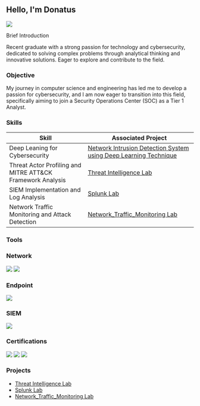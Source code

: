 ## Hello, I'm Donatus
<a href="https://linkedin.com/in/donatusedeh"><img src="https://img.shields.io/badge/-LinkedIn-0072b1?&style=for-the-badge&logo=linkedin&logoColor=white" /></a>

Brief Introduction

Recent graduate with a strong passion for technology and cybersecurity, dedicated to solving complex problems through analytical thinking and innovative solutions. Eager to explore and contribute to the field.

### Objective

My journey in computer science and engineering has led me to develop a passion for cybersecurity, and I am now eager to transition into this field, specifically aiming to join a Security Operations Center (SOC) as a Tier 1 Analyst.

### Skills

| Skill                                         | Associated Project         |
|-----------------------------------------------|----------------------------|
| Deep Leaning for Cybersecurity | <a href="https://github.com/dona-nice/Deep-Learning">   Network Intrusion Detection System using Deep Learning Technique</a>|
| Threat Actor Profiling and MITRE ATT&CK Framework Analysis | <a href="https://github.com/dona-nice/Threat-Intelligence-Lab/tree/main">   Threat Intelligence Lab</a>|
| SIEM Implementation and Log Analysis          | <a href="https://github.com/dona-nice/Detection-Lab-Splunk-/tree/main">Splunk Lab</a>|
| Network Traffic Monitoring and Attack Detection | <a href="https://github.com/dona-nice/Network_Traffic_Monitoring">Network_Traffic_Monitoring Lab</a>|


### Tools

### Network
<div>
    <img src="https://img.shields.io/badge/-Wireshark-1679A7?&style=for-the-badge&logo=Wireshark&logoColor=white" />
    <img src="https://img.shields.io/badge/-Zeek-777BB4?&style=for-the-badge&logo=Zeek&logoColor=white" />
</div>

### Endpoint
<div>
    <img src="https://img.shields.io/badge/-Microsoft_Defender_for_Endpoint-00A4EF?&style=for-the-badge&logo=Microsoft&logoColor=white" />
</div>

### SIEM
<div>
    <img src="https://img.shields.io/badge/-Splunk-000000?&style=for-the-badge&logo=Splunk&logoColor=white" />
</div>

### Certifications
<div>
<img src="https://img.shields.io/badge/-Certified%20in%20Cybersecurity%20(CC)-blue?&style=for-the-badge&logo=ISC2&logoColor=white" />
<img src="https://img.shields.io/badge/-A%2B-4D4D4D?&style=for-the-badge&logo=CompTIA&logoColor=white" />
<img src="https://img.shields.io/badge/-ITIL%20V3-purple?&style=for-the-badge&logo=ITIL&logoColor=white" />
</div>

### Projects
- <a href="https://github.com/dona-nice/Threat-Intelligence-Lab/tree/main">   Threat Intelligence Lab</a>
- <a href="https://github.com/dona-nice/Detection-Lab-Splunk-/tree/main">Splunk Lab</a>
- <a href="https://github.com/dona-nice/Network_Traffic_Monitoring">Network_Traffic_Monitoring Lab</a>
  
